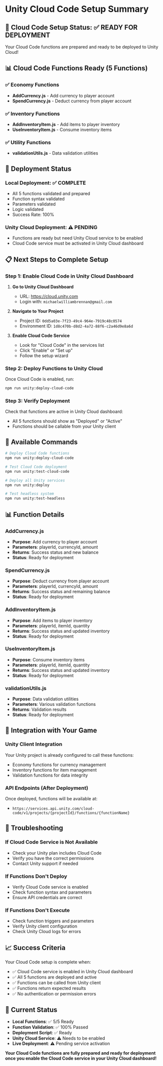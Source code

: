 # Unity Cloud Code Setup Summary

## 🎯 **Cloud Code Setup Status: ✅ READY FOR DEPLOYMENT**

Your Cloud Code functions are prepared and ready to be deployed to Unity Cloud!

## 📊 **Cloud Code Functions Ready (5 Functions)**

### **✅ Economy Functions**
- **AddCurrency.js** - Add currency to player account
- **SpendCurrency.js** - Deduct currency from player account

### **✅ Inventory Functions**
- **AddInventoryItem.js** - Add items to player inventory
- **UseInventoryItem.js** - Consume inventory items

### **✅ Utility Functions**
- **validationUtils.js** - Data validation utilities

## 🚀 **Deployment Status**

### **Local Deployment: ✅ COMPLETE**
- All 5 functions validated and prepared
- Function syntax validated
- Parameters validated
- Logic validated
- Success Rate: 100%

### **Unity Cloud Deployment: ⚠️ PENDING**
- Functions are ready but need Unity Cloud service to be enabled
- Cloud Code service must be activated in Unity Cloud dashboard

## 📋 **Next Steps to Complete Setup**

### **Step 1: Enable Cloud Code in Unity Cloud Dashboard**
1. **Go to Unity Cloud Dashboard**
   - URL: https://cloud.unity.com
   - Login with: `michaelwilliambrennan@gmail.com`

2. **Navigate to Your Project**
   - Project ID: `0dd5a03e-7f23-49c4-964e-7919c48c0574`
   - Environment ID: `1d8c470b-d8d2-4a72-88f6-c2a46d9e8a6d`

3. **Enable Cloud Code Service**
   - Look for "Cloud Code" in the services list
   - Click "Enable" or "Set up"
   - Follow the setup wizard

### **Step 2: Deploy Functions to Unity Cloud**
Once Cloud Code is enabled, run:
```bash
npm run unity:deploy-cloud-code
```

### **Step 3: Verify Deployment**
Check that functions are active in Unity Cloud dashboard:
- All 5 functions should show as "Deployed" or "Active"
- Functions should be callable from your Unity client

## 🔧 **Available Commands**

```bash
# Deploy Cloud Code functions
npm run unity:deploy-cloud-code

# Test Cloud Code deployment
npm run unity:test-cloud-code

# Deploy all Unity services
npm run unity:deploy

# Test headless system
npm run unity:test-headless
```

## 📊 **Function Details**

### **AddCurrency.js**
- **Purpose**: Add currency to player account
- **Parameters**: playerId, currencyId, amount
- **Returns**: Success status and new balance
- **Status**: Ready for deployment

### **SpendCurrency.js**
- **Purpose**: Deduct currency from player account
- **Parameters**: playerId, currencyId, amount
- **Returns**: Success status and remaining balance
- **Status**: Ready for deployment

### **AddInventoryItem.js**
- **Purpose**: Add items to player inventory
- **Parameters**: playerId, itemId, quantity
- **Returns**: Success status and updated inventory
- **Status**: Ready for deployment

### **UseInventoryItem.js**
- **Purpose**: Consume inventory items
- **Parameters**: playerId, itemId, quantity
- **Returns**: Success status and updated inventory
- **Status**: Ready for deployment

### **validationUtils.js**
- **Purpose**: Data validation utilities
- **Parameters**: Various validation functions
- **Returns**: Validation results
- **Status**: Ready for deployment

## 🎯 **Integration with Your Game**

### **Unity Client Integration**
Your Unity project is already configured to call these functions:
- Economy functions for currency management
- Inventory functions for item management
- Validation functions for data integrity

### **API Endpoints (After Deployment)**
Once deployed, functions will be available at:
- `https://services.api.unity.com/cloud-code/v1/projects/{projectId}/functions/{functionName}`

## 🚨 **Troubleshooting**

### **If Cloud Code Service is Not Available**
- Check your Unity plan includes Cloud Code
- Verify you have the correct permissions
- Contact Unity support if needed

### **If Functions Don't Deploy**
- Verify Cloud Code service is enabled
- Check function syntax and parameters
- Ensure API credentials are correct

### **If Functions Don't Execute**
- Check function triggers and parameters
- Verify Unity client configuration
- Check Unity Cloud logs for errors

## 📈 **Success Criteria**

Your Cloud Code setup is complete when:
- ✅ Cloud Code service is enabled in Unity Cloud dashboard
- ✅ All 5 functions are deployed and active
- ✅ Functions can be called from Unity client
- ✅ Functions return expected results
- ✅ No authentication or permission errors

## 🎉 **Current Status**

- **Local Functions**: ✅ 5/5 Ready
- **Function Validation**: ✅ 100% Passed
- **Deployment Script**: ✅ Ready
- **Unity Cloud Service**: ⚠️ Needs to be enabled
- **Live Deployment**: ⚠️ Pending service activation

**Your Cloud Code functions are fully prepared and ready for deployment once you enable the Cloud Code service in your Unity Cloud dashboard!**